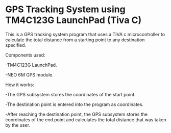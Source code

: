 # GPS Tracking System using TM4C123G LaunchPad (Tiva C)
This is a GPS tracking system program that uses a TIVA c microcontroller to calculate the total distance from a starting point to any destination specified.

Components used:

-TM4C123G LaunchPad.

-NEO 6M GPS module.

How it works:

-The GPS subsystem stores the coordinates of the start point. 

-The destination point is entered into the program as coordinates.

-After reaching the destination point, the GPS subsystem stores the coordinates of the end point and calculates the total distance that was taken by the user. 
